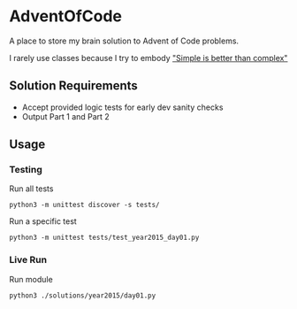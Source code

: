 # AdventOfCode

A place to store my brain solution to Advent of Code problems.

I rarely use classes because I try to embody ["Simple is better than complex"](https://peps.python.org/pep-0020/)

## Solution Requirements

- Accept provided logic tests for early dev sanity checks
- Output Part 1 and Part 2

## Usage

### Testing

Run all tests

```shell
python3 -m unittest discover -s tests/
```

Run a specific test

```shell
python3 -m unittest tests/test_year2015_day01.py
```

### Live Run

Run module

```shell
python3 ./solutions/year2015/day01.py
```
